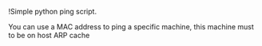 !Simple python ping script.

You can use a MAC address to ping a specific machine, this machine must to be on host ARP cache
